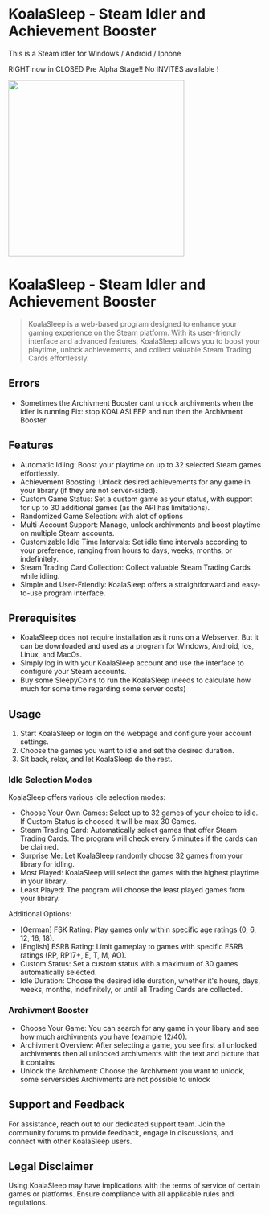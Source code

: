 # KoalaSleep - Steam Idler and Achievement Booster
This is a Steam idler for Windows / Android / Iphone

RIGHT now in CLOSED Pre Alpha Stage!! No INVITES available !

<img src="https://github.com/KOALAaufPILLEN/KoalaSleep/assets/92574026/401f5135-cf60-4708-8372-48a082dc8003.png" width="350">

# KoalaSleep - Steam Idler and Achievement Booster

> KoalaSleep is a web-based program designed to enhance your gaming experience on the Steam platform. With its user-friendly interface and advanced features, KoalaSleep allows you to boost your playtime, unlock achievements, and collect valuable Steam Trading Cards effortlessly.

## Errors
- Sometimes the Archivment Booster cant unlock archivments when the idler is running
  Fix: stop KOALASLEEP and run then the Archivment Booster

## Features

- Automatic Idling: Boost your playtime on up to 32 selected Steam games effortlessly.
- Achievement Boosting: Unlock desired achievements for any game in your library (if they are not server-sided).
- Custom Game Status: Set a custom game as your status, with support for up to 30 additional games (as the API has limitations).
- Randomized Game Selection: with alot of options
- Multi-Account Support: Manage, unlock archivments and boost playtime on multiple Steam accounts.
- Customizable Idle Time Intervals: Set idle time intervals according to your preference, ranging from hours to days, weeks, months, or indefinitely.
- Steam Trading Card Collection: Collect valuable Steam Trading Cards while idling.
- Simple and User-Friendly: KoalaSleep offers a straightforward and easy-to-use program interface.

## Prerequisites

- KoalaSleep does not require installation as it runs on a Webserver. But it can be downloaded and used as a program for Windows, Android, Ios, Linux, and MacOs.
- Simply log in with your KoalaSleep account and use the interface to configure your Steam accounts.
- Buy some SleepyCoins to run the KoalaSleep (needs to calculate how much for some time regarding some server costs) 

## Usage

1. Start KoalaSleep or login on the webpage and configure your account settings.
2. Choose the games you want to idle and set the desired duration.
3. Sit back, relax, and let KoalaSleep do the rest.

### Idle Selection Modes

KoalaSleep offers various idle selection modes:

- Choose Your Own Games: Select up to 32 games of your choice to idle. If Custom Status is choosed it will be max 30 Games.
- Steam Trading Card: Automatically select games that offer Steam Trading Cards. The program will check every 5 minutes if the cards can be claimed.
- Surprise Me: Let KoalaSleep randomly choose 32 games from your library for idling.
- Most Played: KoalaSleep will select the games with the highest playtime in your library.
- Least Played: The program will choose the least played games from your library.

Additional Options:

- [German] FSK Rating: Play games only within specific age ratings (0, 6, 12, 16, 18).
- [English] ESRB Rating: Limit gameplay to games with specific ESRB ratings (RP, RP17+, E, T, M, AO).
- Custom Status: Set a custom status with a maximum of 30 games automatically selected.
- Idle Duration: Choose the desired idle duration, whether it's hours, days, weeks, months, indefinitely, or until all Trading Cards are collected.

### Archivment Booster

- Choose Your Game: You can search for any game in your libary and see how much archivments you have (example 12/40).
- Archivment Overview: After selecting a game, you see first all unlocked archivments then all unlocked archivments with the text and picture that it contains
- Unlock the Archivment: Choose the Archivment you want to unlock, some serversides Archivments are not possible to unlock

## Support and Feedback

For assistance, reach out to our dedicated support team. Join the community forums to provide feedback, engage in discussions, and connect with other KoalaSleep users.

## Legal Disclaimer

Using KoalaSleep may have implications with the terms of service of certain games or platforms. Ensure compliance with all applicable rules and regulations.
